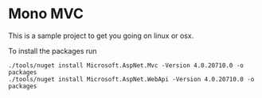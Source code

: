 Mono MVC
========

This is a sample project to get you going on linux or osx.

To install the packages run

    ./tools/nuget install Microsoft.AspNet.Mvc -Version 4.0.20710.0 -o packages
    ./tools/nuget install Microsoft.AspNet.WebApi -Version 4.0.20710.0 -o packages